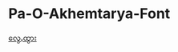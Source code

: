 # Pa-O-Akhemtarya-Font
<a href="https://khunphanduae.github.io/Pa-O-Akhemtarya-Font/">လွေꩻထွား</a></li>
            
        
